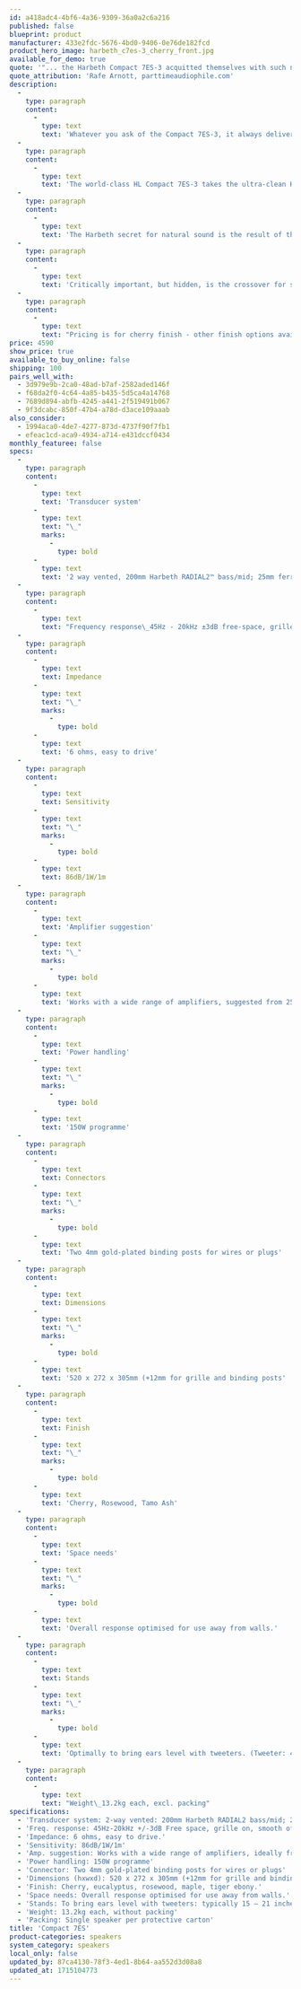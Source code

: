 ```yaml
---
id: a418adc4-4bf6-4a36-9309-36a0a2c6a216
published: false
blueprint: product
manufacturer: 433e2fdc-5676-4bd0-9406-0e76de182fcd
product_hero_image: harbeth_c7es-3_cherry_front.jpg
available_for_demo: true
quote: '"... the Harbeth Compact 7ES-3 acquitted themselves with such nimbleness, musicality, excellent 3D sound-staging, honest translating abilities, and timbral accuracy that there was no way I couldn’t award them an Editor’s Choice Award."'
quote_attribution: 'Rafe Arnott, parttimeaudiophile.com'
description:
  -
    type: paragraph
    content:
      -
        type: text
        text: 'Whatever you ask of the Compact 7ES-3, it always delivers: perfectly. The clarity is spellbinding and brings the ‘magic carpet ride’ experience to the listening room in a medium-sized enclosure.'
  -
    type: paragraph
    content:
      -
        type: text
        text: 'The world-class HL Compact 7ES-3 takes the ultra-clean Harbeth-exclusive RADIAL2 cone technology to another performance level. This medium-sized loudspeaker combines natural sound with a flair for reproducing any and every type of music.'
  -
    type: paragraph
    content:
      -
        type: text
        text: 'The Harbeth secret for natural sound is the result of the meticulous attention to detail.'
  -
    type: paragraph
    content:
      -
        type: text
        text: 'Critically important, but hidden, is the crossover for seamless integration of the drive units across a wider horizontal and vertical arc meaning that the Compact 7ES-3 is far less critical of stand height than many speakers of this size.'
  -
    type: paragraph
    content:
      -
        type: text
        text: "Pricing is for cherry finish - other finish options available for an additional upcharge.\_\_"
price: 4590
show_price: true
available_to_buy_online: false
shipping: 100
pairs_well_with:
  - 3d979e9b-2ca0-48ad-b7af-2582aded146f
  - f68da2f0-4c64-4a85-b435-5d5ca4a14768
  - 7689d894-abfb-4245-a441-2f519491b067
  - 9f3dcabc-850f-47b4-a78d-d3ace109aaab
also_consider:
  - 1994aca0-4de7-4277-873d-4737f90f7fb1
  - efeac1cd-aca9-4934-a714-e431dccf0434
monthly_featuree: false
specs:
  -
    type: paragraph
    content:
      -
        type: text
        text: 'Transducer system'
      -
        type: text
        text: "\_"
        marks:
          -
            type: bold
      -
        type: text
        text: '2 way vented, 200mm Harbeth RADIAL2™ bass/mid; 25mm ferro-cooled tweeter'
  -
    type: paragraph
    content:
      -
        type: text
        text: "Frequency response\_45Hz - 20kHz ±3dB free-space, grille on, smooth off-axis response"
  -
    type: paragraph
    content:
      -
        type: text
        text: Impedance
      -
        type: text
        text: "\_"
        marks:
          -
            type: bold
      -
        type: text
        text: '6 ohms, easy to drive'
  -
    type: paragraph
    content:
      -
        type: text
        text: Sensitivity
      -
        type: text
        text: "\_"
        marks:
          -
            type: bold
      -
        type: text
        text: 86dB/1W/1m
  -
    type: paragraph
    content:
      -
        type: text
        text: 'Amplifier suggestion'
      -
        type: text
        text: "\_"
        marks:
          -
            type: bold
      -
        type: text
        text: 'Works with a wide range of amplifiers, suggested from 25W/channel'
  -
    type: paragraph
    content:
      -
        type: text
        text: 'Power handling'
      -
        type: text
        text: "\_"
        marks:
          -
            type: bold
      -
        type: text
        text: '150W programme'
  -
    type: paragraph
    content:
      -
        type: text
        text: Connectors
      -
        type: text
        text: "\_"
        marks:
          -
            type: bold
      -
        type: text
        text: 'Two 4mm gold-plated binding posts for wires or plugs'
  -
    type: paragraph
    content:
      -
        type: text
        text: Dimensions
      -
        type: text
        text: "\_"
        marks:
          -
            type: bold
      -
        type: text
        text: '520 x 272 x 305mm (+12mm for grille and binding posts'
  -
    type: paragraph
    content:
      -
        type: text
        text: Finish
      -
        type: text
        text: "\_"
        marks:
          -
            type: bold
      -
        type: text
        text: 'Cherry, Rosewood, Tamo Ash'
  -
    type: paragraph
    content:
      -
        type: text
        text: 'Space needs'
      -
        type: text
        text: "\_"
        marks:
          -
            type: bold
      -
        type: text
        text: 'Overall response optimised for use away from walls.'
  -
    type: paragraph
    content:
      -
        type: text
        text: Stands
      -
        type: text
        text: "\_"
        marks:
          -
            type: bold
      -
        type: text
        text: 'Optimally to bring ears level with tweeters. (Tweeter: 440mm up from cabinet base)'
  -
    type: paragraph
    content:
      -
        type: text
        text: "Weight\_13.2kg each, excl. packing"
specifications:
  - 'Transducer system: 2-way vented: 200mm Harbeth RADIAL2 bass/mid; 25mm Ferro-cooled dome tweeter with HexGrille'
  - 'Freq. response: 45Hz-20kHz +/-3dB Free space, grille on, smooth off-axis response'
  - 'Impedance: 6 ohms, easy to drive.'
  - 'Sensitivity: 86dB/1W/1m'
  - 'Amp. suggestion: Works with a wide range of amplifiers, ideally from 25W/channel.'
  - 'Power handling: 150W programme'
  - 'Connector: Two 4mm gold-plated binding posts for wires or plugs'
  - 'Dimensions (hxwxd): 520 x 272 x 305mm (+12mm for grille and binding posts)'
  - 'Finish: Cherry, eucalyptus, rosewood, maple, tiger ebony.'
  - 'Space needs: Overall response optimised for use away from walls.'
  - 'Stands: To bring ears level with tweeters: typically 15 – 21 inches. (Tweeter: 440mm up from cabinet base)'
  - 'Weight: 13.2kg each, without packing'
  - 'Packing: Single speaker per protective carton'
title: 'Compact 7ES'
product-categories: speakers
system_category: speakers
local_only: false
updated_by: 87ca4130-78f3-4ed1-8b64-aa552d3d08a8
updated_at: 1715104773
---
```


